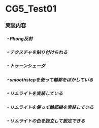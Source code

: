 # CG5_Test01
### 実装内容
##### ・Phong反射
##### ・テクスチャを貼り付けられる 
##### ・トゥーンシェーダ
##### ・smoothstepを使って輪郭をぼかしている
##### ・リムライトを実装している
##### ・リムライトを使って輪郭線を実装している
##### ・リムライトの色を独立して設定できる
